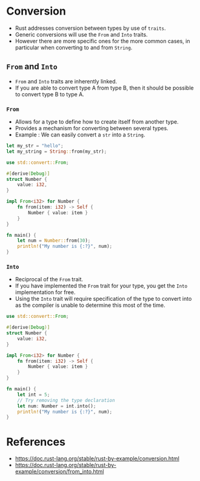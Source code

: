 # Conversion
* Rust addresses conversion between types by use of `traits`.
* Generic conversions will use the `From` and `Into` traits.
* However there are more specific ones for the more common cases, in particular when converting to and from `String`.
## `From` and `Into`
* `From` and `Into` traits are inherently linked.
* If you are able to convert type A from type B, then it should be possible to convert type B to type A.
### `From`
* Allows for a type to define how to create itself from another type.
* Provides a mechanism for converting between several types.
* Example : We can easily convert a `str` into a `String`.
```rust
let my_str = "hello";
let my_string = String::from(my_str);
```
```rust
use std::convert::From;

#[derive(Debug)]
struct Number {
    value: i32,
}

impl From<i32> for Number {
    fn from(item: i32) -> Self {
        Number { value: item }
    }
}

fn main() {
    let num = Number::from(30);
    println!("My number is {:?}", num);
}
```
### `Into`
* Reciprocal of the `From` trait.
* If you have implemented the `From` trait for your type, you get the `Into` implementation for free.
* Using the `Into` trait will require specification of the type to convert into as the compiler is unable to determine this most of the time.
```rust
use std::convert::From;

#[derive(Debug)]
struct Number {
    value: i32,
}

impl From<i32> for Number {
    fn from(item: i32) -> Self {
        Number { value: item }
    }
}

fn main() {
    let int = 5;
    // Try removing the type declaration
    let num: Number = int.into();
    println!("My number is {:?}", num);
}
```
# References
* https://doc.rust-lang.org/stable/rust-by-example/conversion.html
* https://doc.rust-lang.org/stable/rust-by-example/conversion/from_into.html
